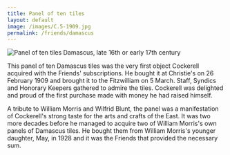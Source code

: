 ```yaml
---
title: Panel of ten tiles
layout: default
image: /images/C.5-1909.jpg
permalink: /friends/damascus
---
```


![Panel of ten tiles Damascus, late 16th or early  17th century]({{site.baseurl}}/images/C.5-1909.jpg "Panel of ten tiles Damascus, late 16th or early  17th century")

This panel of ten Damascus tiles was the very first object Cockerell acquired with the Friends' subscriptions. He bought it at Christie's on 26 February 1909 and brought it to the Fitzwilliam on 5 March. Staff, Syndics and Honorary Keepers gathered to admire the tiles. Cockerell was delighted and proud of the first purchase made with money he had raised himself.

A tribute to William Morris and Wilfrid Blunt, the panel was a manifestation of Cockerell's strong taste for the arts and crafts of the East. It was two more decades before he managed to acquire two of William Morris's own panels of Damascus tiles. He bought them from William Morris's younger daughter, May, in 1928 and it was the Friends that provided the necessary sum.
